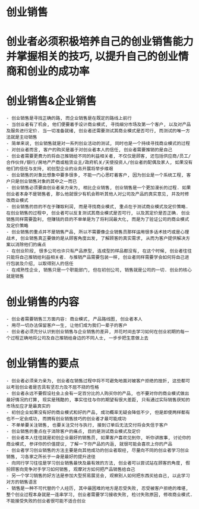 # 创业销售

# 创业者必须积极培养自己的创业销售能力并掌握相关的技巧, 以提升自己的创业情商和创业的成功率

# 创业销售&企业销售
    - 创业销售是寻找正确的路, 而企业销售是在既定的路线上前行
    - 当创业者有了机会, 他们便要着手设计商业模式, 寻找细分市场及第一个客户, 以及对产品及服务进行定价. 当一切准备就绪, 创业者还需要测试其商业模式是否可行, 而测试的唯一方法就是主动销售
    - 简单来说, 创业销售就是对一系列创业活动的测试, 同时也是一个持续寻找商业模式的过程
    - 对创业者而言, 客户的购买是基于对创业者本人的信任, 创业者需要推销的是自己
    - 创业者需要更费力的将自己推销给不同的利益相关者, 不仅仅是顾客, 还包括供应商/员工/合作伙伴/银行/房地产产商或租赁业主/政府机关/天使投资人/创业者的配偶及家人, 如果没有他们的信任与支持, 初创型企业的业务开展将举步维艰
    - 创业销售的对象比想象中要多很多, 不能一门心思盯着客户, 因为创业是一个系统工程, 客户只是创业销售对象的其中之一而已
    - 创业销售必须要由创业者亲力亲为, 相比企业销售, 创业销售是一个更加漫长的过程. 如果创业者本身不是销售者, 那么他就很少有机会聆听其他人对公司及产品的真实意见, 并及时修改商业模式
    - 创业销售的目的不在于赚取利润, 而是寻找商业模式, 重点在于测试商业模式及定价策略. 在创业销售的过程中, 创业者可以反复测试其商业模式是否可行, 以及其定价是否正确. 创业销售同样需要盈利, 但赚钱的目的不单单是为了将利润最大化, 而是为了验证公司的商业模式及定价策略
    - 创业销售的重点并不是销售产品, 所以不需要像企业销售员那样运用很多话术技巧或是心理战术, 创业销售真正要做的是从顾客角度出发, 了解顾客的真实需求, 从而为客户提供解决方案以消除他们的痛点
    - 在创业阶段, 很多公司也许只有产品原型, 连成型的样品都没有, 在这个时候, 创业者往往只能将自己推销给利益相关者. 与推销产品需要包装一样, 创业者同样需要学会如何将自己进行包装及介绍, 以取得别人的信任
    - 在成熟性企业, 销售只是一个职能部门, 但在初创公司, 销售就是公司的一切. 创业的核心就是销售

# 创业销售的内容
    - 创业者需要销售三方面内容: 商业模式, 产品路线图, 创业者本人
    - 用尽一切办法保留客户一生, 让他们成为我们一辈子的客户
    - 创业者必须充分认识到创业销售与企业销售的差异, 并花时间去学习如何在创业初期的每一个过程正确地将公司及自己推销给身边的不同人士, 一步步把生意做上去

# 创业销售的要点    
    - 创业者必须亲力亲为, 创业者在销售过程中将不可避免地面对被客户拒绝的挫折, 这些都可以考验创业者是否具有坚忍力及不屈不挠的性格
    - 创业者永远不要假设社会上会有一定百分比的人购买你的产品, 也不要对你的商业模式做出最好情况的打算, 现实是残酷的, 事实往往与你的期望有很大差距, 只有通过实际销售获知的市场反应才是最真实的
    - 初创企业如果没有好的商业模式和好的产品, 成功概率无疑会降低不少, 但是即使两样都有也不一定会成功, 而拥有创业销售技巧的创业者才最可能成功
    - 不单单要关注销售, 也要关注交付与执行, 接到订单后无法交付将会失信于客户
    - 创业销售的重点在于消除客户的痛点, 目的是测试商业模式及定价
    - 创业者本人往往就是初创企业最好的销售员, 如果客户喜欢见到你, 听你讲故事, 讨论你的商业模式, 参详你的价值提议, 了解一下你产品的内涵, 就很可能会喜欢上你的产品
    - 创业者学习创业销售的方法主要是向其他成功的创业者取经, 尽量向不同的创业者学习创业销售, 习各家之所长于一身是最好的提升途径
    - 向同行学习往往是学习创业销售最快及最有效的方法, 创业者可以尝试站在顾客的角度, 假扮顾客向竞争对手学习如何销售, 观摩对方如何把产品销售给自己
    - 另一个学习销售的好方法是参加大型贸易展览会, 观察别人如何把东西买给自己, 以此学习对方的销售语言
    - 销售是一种不可代替的个人经历, 其中最困难的地方是忍受失败, 忍受被客户拒绝的难堪, 整个创业过程本身就是一连串学习, 创业者需要学习接收失败, 检讨失败原因, 修改商业模式. 不能接受失败的创业者很可能不适合创业
    